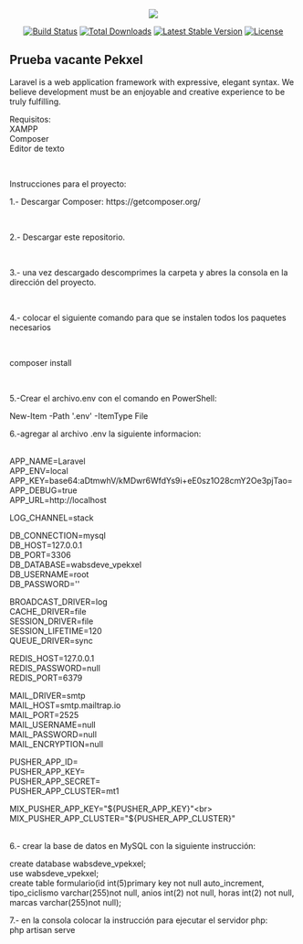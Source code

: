 <p align="center"><img src="https://laravel.com/assets/img/components/logo-laravel.svg"></p>

<p align="center">
<a href="https://travis-ci.org/laravel/framework"><img src="https://travis-ci.org/laravel/framework.svg" alt="Build Status"></a>
<a href="https://packagist.org/packages/laravel/framework"><img src="https://poser.pugx.org/laravel/framework/d/total.svg" alt="Total Downloads"></a>
<a href="https://packagist.org/packages/laravel/framework"><img src="https://poser.pugx.org/laravel/framework/v/stable.svg" alt="Latest Stable Version"></a>
<a href="https://packagist.org/packages/laravel/framework"><img src="https://poser.pugx.org/laravel/framework/license.svg" alt="License"></a>
</p>

## Prueba vacante Pekxel

Laravel is a web application framework with expressive, elegant syntax. We believe development must be an enjoyable and creative experience to be truly fulfilling. 
<br>
 <p>Requisitos:<br>
 XAMPP<br>
 Composer<br>   
 Editor de texto<br>
 </p><br>
 <p>Instrucciones para el proyecto:<br>
<p>1.- Descargar Composer: https://getcomposer.org/</p><br>
<p>2.- Descargar este repositorio.</p><br>
<p>3.- una vez descargado descomprimes la carpeta y abres la consola en la dirección del proyecto.</p><br>
<p>4.- colocar el siguiente comando para que se instalen todos los paquetes necesarios</p><br>
 <p>composer install</p><br>
    
<p>5.-Crear el archivo.env con el comando en PowerShell:</p>
<p>New-Item -Path '.env' -ItemType File</p>

<p>6.-agregar al archivo .env la siguiente informacion:</p><br>
APP_NAME=Laravel<br>
APP_ENV=local<br>
APP_KEY=base64:aDtmwhV/kMDwr6WfdYs9i+eE0sz1O28cmY2Oe3pjTao=<br>
APP_DEBUG=true<br>
APP_URL=http://localhost<br>

LOG_CHANNEL=stack<br>

DB_CONNECTION=mysql<br>
DB_HOST=127.0.0.1<br>
DB_PORT=3306<br>
DB_DATABASE=wabsdeve_vpekxel<br>
DB_USERNAME=root<br>
DB_PASSWORD=''<br>

BROADCAST_DRIVER=log<br>
CACHE_DRIVER=file<br>
SESSION_DRIVER=file<br>
SESSION_LIFETIME=120<br>
QUEUE_DRIVER=sync<br>

REDIS_HOST=127.0.0.1<br>
REDIS_PASSWORD=null<br>
REDIS_PORT=6379<br>

MAIL_DRIVER=smtp<br>
MAIL_HOST=smtp.mailtrap.io<br>
MAIL_PORT=2525<br>
MAIL_USERNAME=null<br>
MAIL_PASSWORD=null<br>
MAIL_ENCRYPTION=null<br>

PUSHER_APP_ID=<br>
PUSHER_APP_KEY=<br>
PUSHER_APP_SECRET=<br>
PUSHER_APP_CLUSTER=mt1<br>

MIX_PUSHER_APP_KEY="${PUSHER_APP_KEY}"<br>
MIX_PUSHER_APP_CLUSTER="${PUSHER_APP_CLUSTER}"<br>
<br>

<p>6.- crear la base de datos en MySQL con la siguiente instrucción:</p>
<p>create database wabsdeve_vpekxel;<br>
use wabsdeve_vpekxel;<br>
create table formulario(id int(5)primary key not null auto_increment, tipo_ciclismo varchar(255)not null, anios int(2) not null, horas int(2) not null, marcas varchar(255)not null);<br></p>
7.- en la consola colocar la instrucción para ejecutar el servidor php:<br>
php artisan serve

